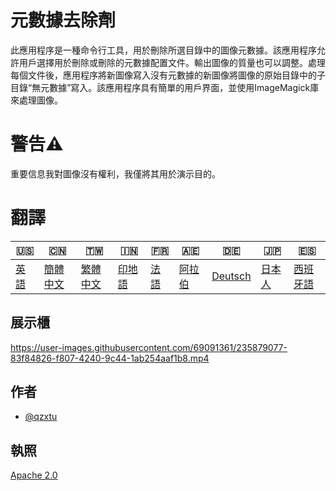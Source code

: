 # 元數據去除劑

此應用程序是一種命令行工具，用於刪除所選目錄中的圖像元數據。該應用程序允許用戶選擇用於刪除或刪除的元數據配置文件。輸出圖像的質量也可以調整。處理每個文件後，應用程序將新圖像寫入沒有元數據的新圖像將圖像的原始目錄中的子目錄“無元數據”寫入。該應用程序具有簡單的用戶界面，並使用ImageMagick庫來處理圖像。

# 警告⚠️

重要信息我對圖像沒有權利，我僅將其用於演示目的。

# 翻譯

| 🇺🇸            | 🇨🇳                    | 🇹🇼                    | 🇮🇳                | 🇫🇷               | 🇦🇪                | 🇩🇪                    | 🇯🇵                | 🇪🇸                 |
| --------------- | ----------------------- | ----------------------- | ------------------- | ------------------ | ------------------- | ----------------------- | ------------------- | -------------------- |
| [英語](README.md) | [簡體中文](README.zh-CN.md) | [繁體中文](README.zh-TW.md) | [印地語](README.hi.md) | [法語](README.fr.md) | [阿拉伯](README.ar.md) | [Deutsch](README.de.md) | [日本人](README.ja.md) | [西班牙語](README.es.md) |

## 展示櫃

<https://user-images.githubusercontent.com/69091361/235879077-83f84826-f807-4240-9c44-1ab254aaf1b8.mp4>

## 作者

-   [@qzxtu](https://www.github.com/qzxtu)

## 執照

[Apache 2.0](https://choosealicense.com/licenses/apache-2.0/)
